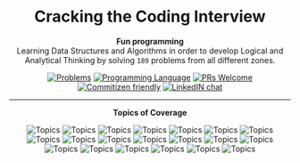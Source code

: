 <h1 align="center">
<br>Cracking the Coding Interview
</h1>

<div align="center">
  <strong>Fun programming</strong>
</div>

<div align="center">
  Learning Data Structures and Algorithms in order to develop Logical and Analytical Thinking by solving <code>189</code> problems from all different zones.
</div>

<div align="center"><p>


[![Problems](https://img.shields.io/static/v1.svg?label=Problems&message=%208%20&color=orange)](https://github.com/tushar8049/CrackingTheCodingInterview) 
[![Programming Language](https://img.shields.io/static/v1.svg?label=Programming%20Language&message=%20JAVA%20&color=yellow)]()
[![PRs Welcome](https://img.shields.io/badge/PRs-Welcome-green.svg)]() 
[![Commitizen friendly](https://img.shields.io/badge/Commitizen-Friendly-brightgreen.svg)](https://github.com/tushar8049/CrackingTheCodingInterview/community)
[![LinkedIN chat](https://img.shields.io/badge/Chat-On_LinkedIN-0077B5.svg)](https://linkedin.com/in/tushargonawala) 

</p></div>

<hr>

<div align="center">
  <strong>Topics of Coverage</strong>
</div>

<div align="center"><p>
          
  
  ![Topics](https://img.shields.io/static/v1.svg?label=&message=%20Arrays%20&color=blue) 
  ![Topics](https://img.shields.io/static/v1.svg?label=&message=%20Strings%20&color=blue) 
  ![Topics](https://img.shields.io/static/v1.svg?label=&message=%20Linked%20List%20&color=blue) 
  ![Topics](https://img.shields.io/static/v1.svg?label=&message=%20HashMap%20&color=blue) 
  ![Topics](https://img.shields.io/static/v1.svg?label=&message=%20HashSet%20&color=blue) 
  ![Topics](https://img.shields.io/static/v1.svg?label=&message=%20Stacks%20&color=blue) 
  ![Topics](https://img.shields.io/static/v1.svg?label=&message=%20Queues%20&color=blue) 
  ![Topics](https://img.shields.io/static/v1.svg?label=&message=%20Trees%20&color=blue) 
  ![Topics](https://img.shields.io/static/v1.svg?label=&message=%20Graphs%20&color=blue) 
  ![Topics](https://img.shields.io/static/v1.svg?label=&message=%20Binary%20Heaps%20&color=blue) 
  ![Topics](https://img.shields.io/static/v1.svg?label=&message=%20Tries%20&color=blue) 
  ![Topics](https://img.shields.io/static/v1.svg?label=&message=%20Bit%20Manipulation%20&color=blue) 
  ![Topics](https://img.shields.io/static/v1.svg?label=&message=%20Math%20&color=blue) 
  ![Topics](https://img.shields.io/static/v1.svg?label=&message=%20Logic%20&color=blue) 
  ![Topics](https://img.shields.io/static/v1.svg?label=&message=%20Algorithms%20&color=blue) 
  ![Topics](https://img.shields.io/static/v1.svg?label=&message=%20Recursions%20&color=blue) 
  ![Topics](https://img.shields.io/static/v1.svg?label=&message=%20Dynamic%20Programming%20&color=blue) 
  ![Topics](https://img.shields.io/static/v1.svg?label=&message=%20Memoization%20&color=blue) 
  ![Topics](https://img.shields.io/static/v1.svg?label=&message=%20Sorting%20&color=blue) 
  ![Topics](https://img.shields.io/static/v1.svg?label=&message=%20Searching%20&color=blue) 
          
</p></div>



